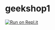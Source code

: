 # geekshop1
[![Run on Repl.it](https://repl.it/badge/github/Viteles/geekshop1)](https://repl.it/github/Viteles/geekshop1)